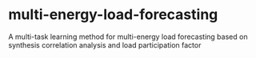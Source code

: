 # multi-energy-load-forecasting
A multi-task learning method for multi-energy load forecasting based on synthesis correlation analysis and load participation factor
